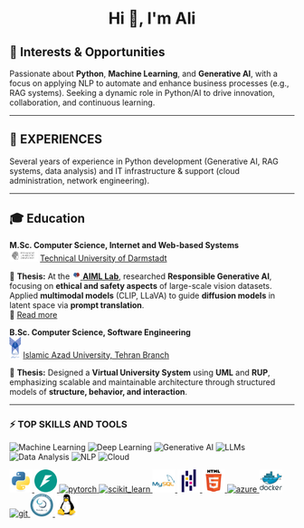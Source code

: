 <h1 align="center">Hi 👋, I'm Ali</h1>

## 👀 Interests & Opportunities
Passionate about **Python**, **Machine Learning**, and **Generative AI**, with a focus on applying NLP to automate and enhance business processes (e.g., RAG systems). Seeking a dynamic role in Python/AI to drive innovation, collaboration, and continuous learning.
___

## 💼 EXPERIENCES

Several years of experience in Python development (Generative AI, RAG systems, data analysis) and IT infrastructure & support (cloud administration, network engineering).

___

## 🎓 Education  

**M.Sc. Computer Science, Internet and Web-based Systems**  
[<img src="assets/tud-transp.png" width=50 height=auto>](https://www.tu-darmstadt.de) [Technical University of Darmstadt](https://www.tu-darmstadt.de)  

📝 **Thesis:** At the [<img src="assets/aiml.png" width=15 height=auto> **AIML Lab**](https://ml-research.github.io), researched **Responsible Generative AI**, focusing on **ethical and safety aspects** of large-scale vision datasets. Applied **multimodal models** (CLIP, LLaVA) to guide **diffusion models** in latent space via **prompt translation**.  
🔗 [Read more](https://github.com/alikhalajii/diffBased-DSAug-Safety)  

**B.Sc. Computer Science, Software Engineering**  
[<img src="assets/iauctb.png" width=20 height=auto>](https://ctb.iau.ir/eng/en) [Islamic Azad University, Tehran Branch](https://ctb.iau.ir/eng/en)  

📝 **Thesis:** Designed a **Virtual University System** using **UML** and **RUP**, emphasizing scalable and maintainable architecture through structured models of **structure, behavior, and interaction**.  


___

<h3 align="left">⚡ TOP SKILLS AND TOOLS</h3>
<p align="left">

![Machine Learning](https://img.shields.io/badge/Machine%20Learning-royalblue?style=for-the-badge)
![Deep Learning](https://img.shields.io/badge/Deep%20Learning-goldenrod?style=for-the-badge)
![Generative AI](https://img.shields.io/badge/Gen%20AI-firebrick?style=for-the-badge)
![LLMs](https://img.shields.io/badge/LLMs-purple?style=for-the-badge)
![Data Analysis](https://img.shields.io/badge/Data%20Analysis-gray?style=for-the-badge)
![NLP](https://img.shields.io/badge/NLP-mediumseegreen?style=for-the-badge)
![Cloud](https://img.shields.io/badge/Cloud%20Technology-peru?style=for-the-badge)

<p align="left">
  <a href="https://www.python.org" target="_blank" rel="noreferrer" title="Python">
    <img src="https://raw.githubusercontent.com/devicons/devicon/master/icons/python/python-original.svg" alt="python" width="40" height="40"/>
  </a>
  <a href="https://fastapi.tiangolo.com" target="_blank" rel="noreferrer" title="FastAPI">
    <img src="assets/fastapi.png" alt="FastAPI" width="40" height="40"/>
  </a>
  <a href="https://pytorch.org/" target="_blank" rel="noreferrer" title="PyTorch">
    <img src="https://www.vectorlogo.zone/logos/pytorch/pytorch-icon.svg" alt="pytorch" width="40" height="40"/>
  </a>
  <a href="https://scikit-learn.org/" target="_blank" rel="noreferrer" title="Scikit-Learn">
    <img src="https://upload.wikimedia.org/wikipedia/commons/0/05/Scikit_learn_logo_small.svg" alt="scikit_learn" width="40" height="40"/>
  </a>
  <a href="https://www.mysql.com/" target="_blank" rel="noreferrer" title="SQL">
    <img src="https://raw.githubusercontent.com/devicons/devicon/master/icons/mysql/mysql-original-wordmark.svg" alt="mysql" width="40" height="40"/>
  </a>
  <a href="https://pandas.pydata.org/" target="_blank" rel="noreferrer" title="Pandas">
    <img src="https://raw.githubusercontent.com/devicons/devicon/2ae2a900d2f041da66e950e4d48052658d850630/icons/pandas/pandas-original.svg" alt="pandas" width="40" height="40"/>
  </a>
  <a href="https://www.w3.org/html/" target="_blank" rel="noreferrer" title="HTML5">
    <img src="https://raw.githubusercontent.com/devicons/devicon/master/icons/html5/html5-original-wordmark.svg" alt="html5" width="40" height="40"/>
  </a>
  <a href="https://azure.microsoft.com/en-in/" target="_blank" rel="noreferrer" title="Azure">
    <img src="https://www.vectorlogo.zone/logos/microsoft_azure/microsoft_azure-icon.svg" alt="azure" width="40" height="40"/>
  </a>
  <a href="https://www.docker.com/" target="_blank" rel="noreferrer" title="Docker">
    <img src="https://raw.githubusercontent.com/devicons/devicon/master/icons/docker/docker-original-wordmark.svg" alt="docker" width="40" height="40"/>
  </a>
  <a href="https://git-scm.com/" target="_blank" rel="noreferrer" title="Git">
    <img src="https://www.vectorlogo.zone/logos/git-scm/git-scm-icon.svg" alt="git" width="40" height="40"/>
  </a>
  <a href="https://www.scrum.org/" target="_blank" rel="noreferrer" title="Scrum">
    <img src="assets/scrum.png" alt="Scrum" width="40" height="40"/>
  </a>
  <a href="https://www.linux.org/" target="_blank" rel="noreferrer" title="Linux">
    <img src="https://raw.githubusercontent.com/devicons/devicon/master/icons/linux/linux-original.svg" alt="linux" width="40" height="40"/>
  </a>
</p>

<!--
___

## 🌐 LANGUAGES I SPEAK:
![FA](https://img.shields.io/badge/FA-darkgreen?style=for-the-badge "Farsi")
![DE](https://img.shields.io/badge/DE-white?style=for-the-badge "German")
![EN](https://img.shields.io/badge/EN-firebrick?style=for-the-badge "English")

___


## 🤝 LET'S CONNECT!

It seems you're really interested in learning more – I'm glad you're here! Feel free to reach out, and let’s connect and chat.

<p align="left">
  <a href="mailto:khalaji.ali@gmx.de" target="_blank">
    <img align="center" src="assets/mail.png" alt="Email" height="40" width="40" 
         title="Click to send an email" 
         style="transition: transform 0.3s; cursor: pointer;" 
         onmouseover="this.style.transform='scale(1.2)';" onmouseout="this.style.transform='scale(1)';">
  </a>
  <a href="https://linkedin.com/in/alikhalaji" target="_blank">
    <img align="center" src="https://raw.githubusercontent.com/rahuldkjain/github-profile-readme-generator/master/src/images/icons/Social/linked-in-alt.svg" 
         alt="LinkedIn Profile" height="30" width="40" 
         title="Visit my LinkedIn profile"
         style="transition: transform 0.3s; cursor: pointer;" 
         onmouseover="this.style.transform='scale(1.2)';" onmouseout="this.style.transform='scale(1)';">
  </a>
  <a href="https://discord.com/channels/@aledp" target="_blank">
    <img align="center" src="assets/discord.png" alt="Discord-AleDP" height="40" width="40" 
         title="Join me on Discord" 
         style="transition: transform 0.3s; cursor: pointer;" 
         onmouseover="this.style.transform='scale(1.2)';" onmouseout="this.style.transform='scale(1)';">
  </a>
</p>
-->
